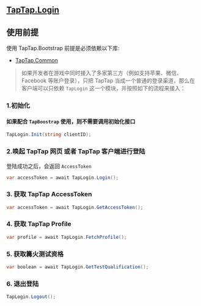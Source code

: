 ## [TapTap.Login](./Documentation/README.md)

## 使用前提

使用 TapTap.Bootstrap 前提是必须依赖以下库:
* [TapTap.Common](https://github.com/TapTap/TapCommon-Unity.git)

> 如果开发者在游戏中同时接入了多家第三方（例如支持苹果、微信、Facebook 等账户登录），只把 TapTap 当成一个普通的登录渠道，那么在客户端可以只依赖 `TapLogin` 这一个模块，并按照如下的流程来接入：

### 1.初始化

#### 如果配合 `TapBoostrap` 使用，则不需要调用初始化接口

```c#
TapLogin.Init(string clientID);
```

### 2.唤起 TapTap 网页 或者 TapTap 客户端进行登陆

登陆成功之后，会返回 `AccessToken` 

```c#
var accessToken = await TapLogin.Login();
```

### 3. 获取 TapTap AccessToken

```c#
var accessToken = await TapLogin.GetAccessToken();
```

### 4. 获取 TapTap Profile

```c#
var profile = await TapLogin.FetchProfile();
```

### 5. 获取篝火测试资格
```c#
var boolean = await TapLogin.GetTestQualification();
```

### 6. 退出登陆

```c#
TapLogin.Logout();
```